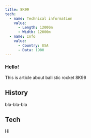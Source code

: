 ```yaml
---
title: 8K99
tech:
  - name: Technical information
    value:
      - Length: 12000m
      - Width: 12000m
  - name: Info
    value:
      - Country: USA
      - Data: 1980
---
```


### Hello!
This is article about ballistic rocket 8K99

## History

bla-bla-bla

## Tech

Hi
